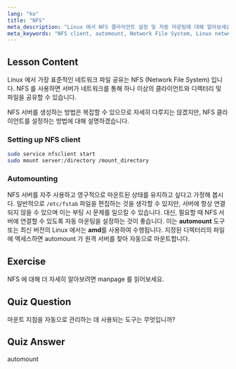 ```yaml
---
lang: "ko"
title: "NFS"
meta_description: "Linux 에서 NFS 클라이언트 설정 및 자동 마운팅에 대해 알아보세요. 네트워크 파일 공유에 연결하고 자동 마운트를 사용하여 원활하게 액세스하는 방법을 이해합니다."
meta_keywords: "NFS client, automount, Network File System, Linux networking, mount command, Linux tutorial, beginner"
---
```


## Lesson Content

Linux 에서 가장 표준적인 네트워크 파일 공유는 NFS (Network File System) 입니다. NFS 를 사용하면 서버가 네트워크를 통해 하나 이상의 클라이언트와 디렉터리 및 파일을 공유할 수 있습니다.

NFS 서버를 생성하는 방법은 복잡할 수 있으므로 자세히 다루지는 않겠지만, NFS 클라이언트를 설정하는 방법에 대해 설명하겠습니다.

### Setting up NFS client

```bash
sudo service nfsclient start
sudo mount server:/directory /mount_directory
```

### Automounting

NFS 서버를 자주 사용하고 영구적으로 마운트된 상태를 유지하고 싶다고 가정해 봅시다. 일반적으로 `/etc/fstab` 파일을 편집하는 것을 생각할 수 있지만, 서버에 항상 연결되지 않을 수 있으며 이는 부팅 시 문제를 일으킬 수 있습니다. 대신, 필요할 때 NFS 서버에 연결할 수 있도록 자동 마운팅을 설정하는 것이 좋습니다. 이는 **automount** 도구 또는 최신 버전의 Linux 에서는 **amd**를 사용하여 수행됩니다. 지정된 디렉터리의 파일에 액세스하면 automount 가 원격 서버를 찾아 자동으로 마운트합니다.

## Exercise

NFS 에 대해 더 자세히 알아보려면 manpage 를 읽어보세요.

## Quiz Question

마운트 지점을 자동으로 관리하는 데 사용되는 도구는 무엇입니까?

## Quiz Answer

automount
